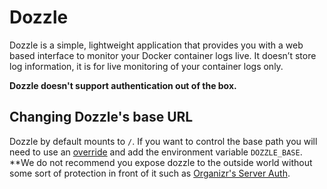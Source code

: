 # Dozzle

Dozzle is a simple, lightweight application that provides you with a web based interface to monitor your Docker container logs live. It doesn’t store log information, it is for live monitoring of your container logs only.

**Dozzle doesn't support authentication out of the box.**

## Changing Dozzle's base URL

Dozzle by default mounts to `/`. If you want to control the base path you will need to use an [override](https://dockstarter.com/overrides/introduction/) and add the environment variable `DOZZLE_BASE`. **We do not recommend you expose dozzle to the outside world without some sort of protection in front of it such as [Organizr's Server Auth](https://docs.organizr.app/books/setup-features/page/serverauth).
